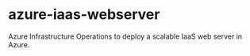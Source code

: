 # azure-iaas-webserver
Azure Infrastructure Operations to deploy a scalable IaaS web server in Azure.
